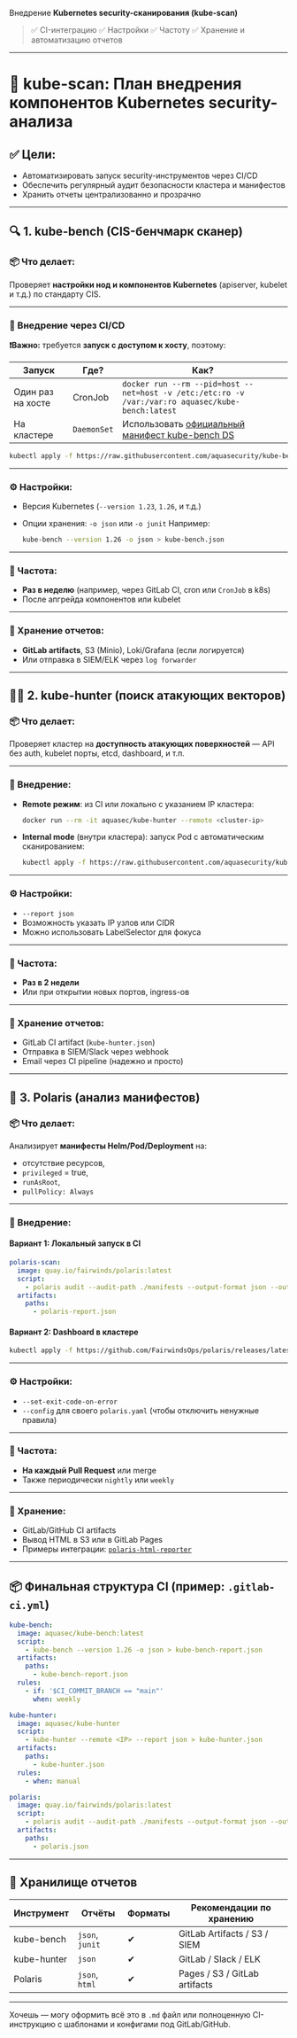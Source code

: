 Внедрение **Kubernetes security-сканирования (kube-scan)**

> ✅ CI-интеграцию
> ✅ Настройки
> ✅ Частоту
> ✅ Хранение и автоматизацию отчетов

---

# 🧭 kube-scan: План внедрения компонентов Kubernetes security-анализа

## ✅ Цели:

* Автоматизировать запуск security-инструментов через CI/CD
* Обеспечить регулярный аудит безопасности кластера и манифестов
* Хранить отчеты централизованно и прозрачно

---

## 🔍 1. **kube-bench** (CIS-бенчмарк сканер)

### 📦 Что делает:

Проверяет **настройки нод и компонентов Kubernetes** (apiserver, kubelet и т.д.) по стандарту CIS.

---

### 🔧 Внедрение через CI/CD

**❗Важно:** требуется **запуск с доступом к хосту**, поэтому:

| Запуск            | Где?        | Как?                                                                                                                  |
| ----------------- | ----------- | --------------------------------------------------------------------------------------------------------------------- |
| Один раз на хосте | CronJob     | `docker run --rm --pid=host --net=host -v /etc:/etc:ro -v /var:/var:ro aquasec/kube-bench:latest`                     |
| На кластере       | `DaemonSet` | Использовать [официальный манифест kube-bench DS](https://github.com/aquasecurity/kube-bench/tree/main/job-templates) |

```bash
kubectl apply -f https://raw.githubusercontent.com/aquasecurity/kube-bench/main/job-templates/daemonset.yml
```

---

### ⚙️ Настройки:

* Версия Kubernetes (`--version 1.23`, `1.26`, и т.д.)
* Опции хранения: `-o json` или `-o junit`
  Например:

  ```bash
  kube-bench --version 1.26 -o json > kube-bench.json
  ```

---

### 🔁 Частота:

* **Раз в неделю** (например, через GitLab CI, cron или `CronJob` в k8s)
* После апгрейда компонентов или kubelet

---

### 📁 Хранение отчетов:

* **GitLab artifacts**, S3 (Minio), Loki/Grafana (если логируется)
* Или отправка в SIEM/ELK через `log forwarder`

---

## 🕵️‍♂️ 2. **kube-hunter** (поиск атакующих векторов)

### 📦 Что делает:

Проверяет кластер на **доступность атакующих поверхностей** — API без auth, kubelet порты, etcd, dashboard, и т.п.

---

### 🔧 Внедрение:

* **Remote режим**: из CI или локально с указанием IP кластера:

  ```bash
  docker run --rm -it aquasec/kube-hunter --remote <cluster-ip>
  ```

* **Internal mode** (внутри кластера): запуск Pod с автоматическим сканированием:

  ```bash
  kubectl apply -f https://raw.githubusercontent.com/aquasecurity/kube-hunter/main/job.yaml
  ```

---

### ⚙️ Настройки:

* `--report json`
* Возможность указать IP узлов или CIDR
* Можно использовать LabelSelector для фокуса

---

### 🔁 Частота:

* **Раз в 2 недели**
* Или при открытии новых портов, ingress-ов

---

### 📁 Хранение отчетов:

* GitLab CI artifact (`kube-hunter.json`)
* Отправка в SIEM/Slack через webhook
* Email через CI pipeline (надежно и просто)

---

## 🧼 3. **Polaris** (анализ манифестов)

### 📦 Что делает:

Анализирует **манифесты Helm/Pod/Deployment** на:

* отсутствие ресурсов,
* `privileged` = true,
* `runAsRoot`,
* `pullPolicy: Always`

---

### 🔧 Внедрение:

#### Вариант 1: Локальный запуск в CI

```yaml
polaris-scan:
  image: quay.io/fairwinds/polaris:latest
  script:
    - polaris audit --audit-path ./manifests --output-format json --output-file polaris-report.json
  artifacts:
    paths:
      - polaris-report.json
```

#### Вариант 2: Dashboard в кластере

```bash
kubectl apply -f https://github.com/FairwindsOps/polaris/releases/latest/download/dashboard.yaml
```

---

### ⚙️ Настройки:

* `--set-exit-code-on-error`
* `--config` для своего `polaris.yaml` (чтобы отключить ненужные правила)

---

### 🔁 Частота:

* **На каждый Pull Request** или merge
* Также периодически `nightly` или `weekly`

---

### 📁 Хранение:

* GitLab/GitHub CI artifacts
* Вывод HTML в S3 или в GitLab Pages
* Примеры интеграции: [`polaris-html-reporter`](https://github.com/FairwindsOps/polaris#html-report)

---

## 📦 Финальная структура CI (пример: `.gitlab-ci.yml`)

```yaml
kube-bench:
  image: aquasec/kube-bench:latest
  script:
    - kube-bench --version 1.26 -o json > kube-bench-report.json
  artifacts:
    paths:
      - kube-bench-report.json
  rules:
    - if: '$CI_COMMIT_BRANCH == "main"'
      when: weekly

kube-hunter:
  image: aquasec/kube-hunter
  script:
    - kube-hunter --remote <IP> --report json > kube-hunter.json
  artifacts:
    paths:
      - kube-hunter.json
  rules:
    - when: manual

polaris:
  image: quay.io/fairwinds/polaris:latest
  script:
    - polaris audit --audit-path ./manifests --output-format json --output-file polaris.json
  artifacts:
    paths:
      - polaris.json
```

---

## 🧾 Хранилище отчетов

| Инструмент  | Отчёты          | Форматы | Рекомендации по хранению      |
| ----------- | --------------- | ------- | ----------------------------- |
| kube-bench  | `json`, `junit` | ✔       | GitLab Artifacts / S3 / SIEM  |
| kube-hunter | `json`          | ✔       | GitLab / Slack / ELK          |
| Polaris     | `json`, `html`  | ✔       | Pages / S3 / GitLab artifacts |

---

Хочешь — могу оформить всё это в `.md` файл или полноценную CI-инструкцию с шаблонами и конфигами под GitLab/GitHub.
